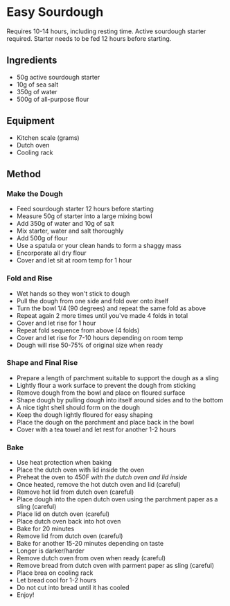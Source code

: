 # Easy Sourdough

Requires 10-14 hours, including resting time. Active sourdough starter required. Starter needs to be fed 12 hours before starting.

## Ingredients

* 50g active sourdough starter
* 10g of sea salt
* 350g of water
* 500g of all-purpose flour

## Equipment

- Kitchen scale (grams)
- Dutch oven
- Cooling rack

## Method

### Make the Dough

- Feed sourdough starter 12 hours before starting
- Measure 50g of starter into a large mixing bowl
- Add 350g of water and 10g of salt
- Mix starter, water and salt thoroughly
- Add 500g of flour
- Use a spatula or your clean hands to form a shaggy mass
- Encorporate all dry flour
- Cover and let sit at room temp for 1 hour

### Fold and Rise

- Wet hands so they won't stick to dough
- Pull the dough from one side and fold over onto itself
- Turn the bowl 1/4 (90 degrees) and repeat the same fold as above
- Repeat again 2 more times until you've made 4 folds in total
- Cover and let rise for 1 hour
- Repeat fold sequence from above (4 folds)
- Cover and let rise for 7-10 hours depending on room temp
- Dough will rise 50-75% of original size when ready

### Shape and Final Rise

- Prepare a length of parchment suitable to support the dough as a sling
- Lightly flour a work surface to prevent the dough from sticking
- Remove dough from the bowl and place on floured surface
- Shape dough by pulling dough into itself around sides and to the bottom
- A nice tight shell should form on the dough
- Keep the dough lightly floured for easy shaping
- Place the dough on the parchment and place back in the bowl
- Cover with a tea towel and let rest for another 1-2 hours

### Bake

- Use heat protection when baking
- Place the dutch oven with lid inside the oven
- Preheat the oven to 450F *with the dutch oven and lid inside*
- Once heated, remove the hot dutch oven and lid (careful)
- Remove hot lid from dutch oven (careful)
- Place dough into the open dutch oven using the parchment paper as a sling (careful)
- Place lid on dutch oven (careful)
- Place dutch oven back into hot oven
- Bake for 20 minutes
- Remove lid from dutch oven (careful)
- Bake for another 15-20 minutes depending on taste
- Longer is darker/harder
- Remove dutch oven from oven when ready (careful)
- Remove bread from dutch oven with parment paper as sling (careful)
- Place brea on cooling rack
- Let bread cool for 1-2 hours
- Do not cut into bread until it has cooled
- Enjoy!
